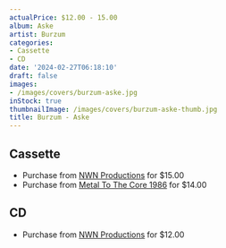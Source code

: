 ```yaml
---
actualPrice: $12.00 - 15.00
album: Aske
artist: Burzum
categories:
- Cassette
- CD
date: '2024-02-27T06:18:10'
draft: false
images:
- /images/covers/burzum-aske.jpg
inStock: true
thumbnailImage: /images/covers/burzum-aske-thumb.jpg
title: Burzum - Aske
---
```


## Cassette
* Purchase from [NWN Productions](http://shop.nwnprod.com/index.php?route=product/product&path=73&product_id=45903&sort=pd.name&order=ASC) for $15.00
* Purchase from [Metal To The Core 1986](https://metaltothecore1986.com/shop/burzum-aske-cassette/) for $14.00
## CD
* Purchase from [NWN Productions](http://shop.nwnprod.com/index.php?route=product/product&path=93&product_id=45902&sort=pd.name&order=ASC) for $12.00
